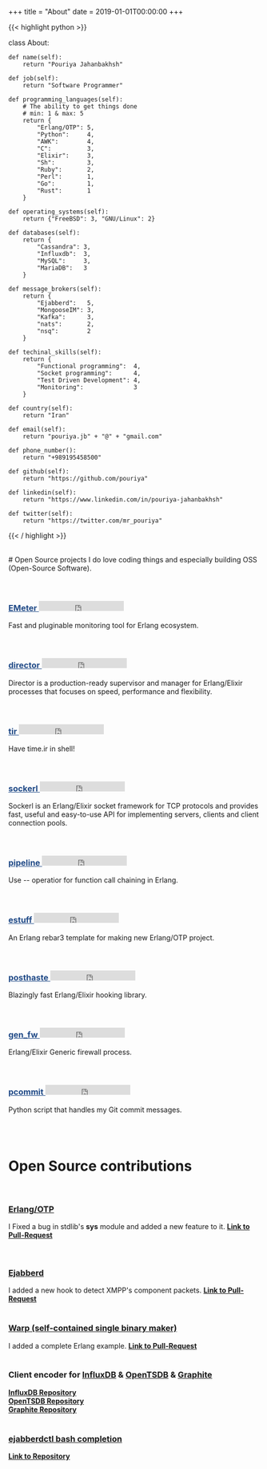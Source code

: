 +++
title = "About"
date  = 2019-01-01T00:00:00
+++

{{< highlight python >}}

class About:

    def name(self):
        return "Pouriya Jahanbakhsh"

    def job(self):
        return "Software Programmer"

    def programming_languages(self):
        # The ability to get things done
        # min: 1 & max: 5
        return {
            "Erlang/OTP": 5,
            "Python":     4,
            "AWK":        4,
            "C":          3,
            "Elixir":     3,
            "Sh":         3,
            "Ruby":       2,
            "Perl":       1,
            "Go":         1,
            "Rust":       1
        }

    def operating_systems(self):
        return {"FreeBSD": 3, "GNU/Linux": 2}

    def databases(self):
        return {
            "Cassandra": 3,
            "Influxdb":  3,
            "MySQL":     3,
            "MariaDB":   3
        }

    def message_brokers(self):
        return {
            "Ejabberd":   5,
            "MongooseIM": 3,
            "Kafka":      3,
            "nats":       2,
            "nsq":        2
        }

    def techinal_skills(self):
        return {
            "Functional programming":  4,
            "Socket programming":      4,
            "Test Driven Development": 4,
            "Monitoring":              3
        }

    def country(self):
        return "Iran"

    def email(self):
        return "pouriya.jb" + "@" + "gmail.com"

    def phone_number():
        return "+989195458500"

    def github(self):
        return "https://github.com/pouriya"

	def linkedin(self):
		return "https://www.linkedin.com/in/pouriya-jahanbakhsh"

	def twitter(self):
		return "https://twitter.com/mr_pouriya"

{{< / highlight >}}

<br/>
# Open Source projects
I do love coding things and especially building OSS (Open-Source Software).<br/><br/><br/>

### <a href="https://github.com/pouriya/emeter" target="_blank" style="color:#204A87">EMeter </a><iframe src="https://ghbtns.com/github-btn.html?user=pouriya&repo=emeter&type=star&count=true" frameborder="0" scrolling="0" width="170px" height="20px"></iframe>
Fast and pluginable monitoring tool for Erlang ecosystem. <br/><br/><br/>

### <a href="https://github.com/pouriya/director" target="_blank" style="color:#204A87">director </a><iframe src="https://ghbtns.com/github-btn.html?user=pouriya&repo=director&type=star&count=true" frameborder="0" scrolling="0" width="170px" height="20px"></iframe>
Director is a production-ready supervisor and manager for Erlang/Elixir processes that focuses on speed, performance and flexibility.<br/><br/><br/>

### <a href="https://github.com/pouriya/tir" target="_blank" style="color:#204A87">tir </a><iframe src="https://ghbtns.com/github-btn.html?user=pouriya&repo=tir&type=star&count=true" frameborder="0" scrolling="0" width="170px" height="20px"></iframe>
Have time.ir in shell!<br/><br/><br/>

### <a href="https://github.com/pouriya/sockerl" target="_blank" style="color:#204A87">sockerl </a><iframe src="https://ghbtns.com/github-btn.html?user=pouriya&repo=sockerl&type=star&count=true" frameborder="0" scrolling="0" width="170px" height="20px"></iframe>
Sockerl is an Erlang/Elixir socket framework for TCP protocols and provides fast, useful and easy-to-use API for implementing servers, clients and client connection pools.<br/><br/><br/>

### <a href="https://github.com/pouriya/pipeline" target="_blank" style="color:#204A87">pipeline </a><iframe src="https://ghbtns.com/github-btn.html?user=pouriya&repo=pipeline&type=star&count=true" frameborder="0" scrolling="0" width="170px" height="20px"></iframe>
Use -- operatior for function call chaining in Erlang.<br/><br/><br/>

### <a href="https://github.com/pouriya/estuff" target="_blank" style="color:#204A87">estuff </a><iframe src="https://ghbtns.com/github-btn.html?user=pouriya&repo=estuff&type=star&count=true" frameborder="0" scrolling="0" width="170px" height="20px"></iframe>
An Erlang rebar3 template for making new Erlang/OTP project.<br/><br/><br/>

### <a href="https://github.com/pouriya/posthaste" target="_blank" style="color:#204A87">posthaste </a><iframe src="https://ghbtns.com/github-btn.html?user=pouriya&repo=posthaste&type=star&count=true" frameborder="0" scrolling="0" width="170px" height="20px"></iframe>
Blazingly fast Erlang/Elixir hooking library. <br/><br/><br/>

### <a href="https://github.com/pouriya/gen_fw" target="_blank" style="color:#204A87">gen_fw </a><iframe src="https://ghbtns.com/github-btn.html?user=pouriya&repo=gen_fw&type=star&count=true" frameborder="0" scrolling="0" width="170px" height="20px"></iframe>
Erlang/Elixir Generic firewall process. <br/><br/><br/>

### <a href="https://github.com/pouriya/pcommit" target="_blank" style="color:#204A87">pcommit </a><iframe src="https://ghbtns.com/github-btn.html?user=pouriya&repo=pcommit&type=star&count=true" frameborder="0" scrolling="0" width="170px" height="20px"></iframe>
Python script that handles my Git commit messages.

<br/><br/>
# Open Source contributions
<br/>

### [Erlang/OTP](http://erlang.org)
I Fixed a bug in stdlib's **sys** module and added a new feature to it. [**Link to Pull-Request**](https://github.com/erlang/otp/commit/eefcc985530acbd5cc4c97b6e4f537492fd61622)  
<br/>
<br/>


### [Ejabberd](https://ejabberd.im)
I added a new hook to detect XMPP's component packets. [**Link to Pull-Request**](https://github.com/processone/ejabberd/commit/7b3d26992b492063d6a6c2af3c595934d681accc) 
<br/>
<br/>


### [Warp (self-contained single binary maker)](https://github.com/dgiagio/warp)
I added a complete Erlang example. [**Link to Pull-Request**](https://github.com/dgiagio/warp/commit/bb2364dc9de3739fe96d1e1aa8bb941060ed4aba)
<br/>
<br/>


### Client encoder for [InfluxDB](https://docs.influxdata.com/influxdb/v1.7/tools/api_client_libraries/#erlang) & [OpenTSDB](http://opentsdb.net/docs/build/html/api_telnet/put.html) & [Graphite](https://graphite.readthedocs.io/en/latest/feeding-carbon.html#the-plaintext-protocol)
[**InfluxDB Repository**](https://github.com/pouriya/influxdb_encoderl)  
[**OpenTSDB Repository**](https://github.com/pouriya/opentsdb_encoderl)  
[**Graphite Repository**](https://github.com/pouriya/graphite_encoderl)
<br/>
<br/>


### [ejabberdctl bash completion](https://docs.ejabberd.im/admin/ejabberdctl/)
[**Link to Repository**](https://github.com/pouriya/ejabberdctl_bash_completion)
<br/>
<br/>
